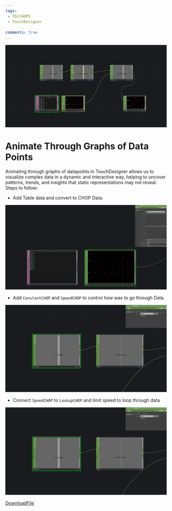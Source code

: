 ```yaml
---
tags:
 - TD/CHOPS
 - TouchDesigner

comments: true
---
```


![Animate Through Data](./img/AnimateThroughData0.png)

# Animate Through Graphs of Data Points

Animating through graphs of datapoints in TouchDesigner allows us to visualize complex data in a dynamic and interactive way, helping to uncover patterns, trends, and insights that static representations may not reveal.
Steps to follow:
- Add Table data and convert to CHOP Data:

![Animate Through Data 1](./img/AnimateThroughData1.png)

- Add `ConstantCHOP` and `SpeedCHOP` to control how was to go through Data.

![Animate Through Data 2](./img/AnimateThroughData2.png)

- Connect `SpeedCHOP` to `LookupCHOP` and limit speed to loop through data

![Animate Through Data 3](./img/AnimateThroughData2.png)

[DownloadFile](./files/animateThroughData.tox)